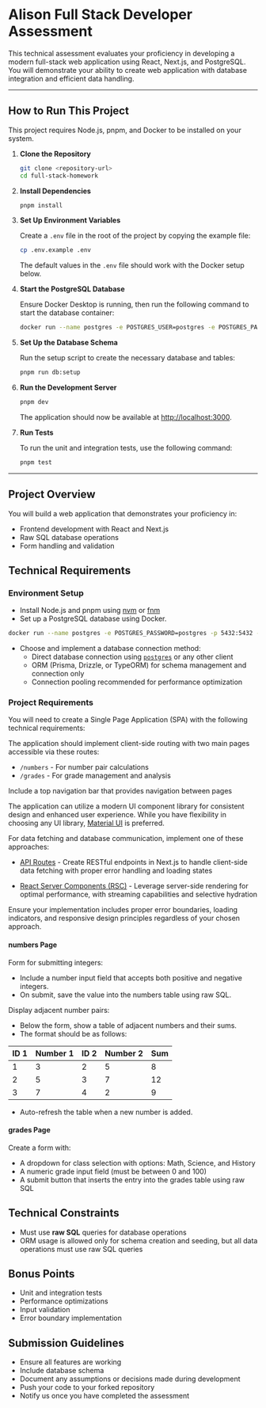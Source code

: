 # Alison Full Stack Developer Assessment

This technical assessment evaluates your proficiency in developing a modern full-stack web application using React, Next.js, and PostgreSQL. You will demonstrate your ability to create web application with database integration and efficient data handling.

---

## How to Run This Project

This project requires Node.js, pnpm, and Docker to be installed on your system.

1.  **Clone the Repository**

    ```bash
    git clone <repository-url>
    cd full-stack-homework
    ```

2.  **Install Dependencies**

    ```bash
    pnpm install
    ```

3.  **Set Up Environment Variables**

    Create a `.env` file in the root of the project by copying the example file:

    ```bash
    cp .env.example .env
    ```

    The default values in the `.env` file should work with the Docker setup below.

4.  **Start the PostgreSQL Database**

    Ensure Docker Desktop is running, then run the following command to start the database container:

    ```bash
    docker run --name postgres -e POSTGRES_USER=postgres -e POSTGRES_PASSWORD=postgres -p 5432:5432 -d postgres
    ```

5.  **Set Up the Database Schema**

    Run the setup script to create the necessary database and tables:

    ```bash
    pnpm run db:setup
    ```

6.  **Run the Development Server**

    ```bash
    pnpm dev
    ```

    The application should now be available at [http://localhost:3000](http://localhost:3000).

7.  **Run Tests**

    To run the unit and integration tests, use the following command:
    
    ```bash
    pnpm test
    ```

---

## Project Overview

You will build a web application that demonstrates your proficiency in:

- Frontend development with React and Next.js
- Raw SQL database operations
- Form handling and validation

## Technical Requirements

### Environment Setup

- Install Node.js and pnpm using [nvm](https://github.com/nvm-sh/nvm) or [fnm](https://github.com/Schniz/fnm)
- Set up a PostgreSQL database using Docker.

```bash
docker run --name postgres -e POSTGRES_PASSWORD=postgres -p 5432:5432 -d postgres
```

- Choose and implement a database connection method:
  - Direct database connection using [`postgres`](https://github.com/porsager/postgres) or any other client
  - ORM (Prisma, Drizzle, or TypeORM) for schema management and connection only
  - Connection pooling recommended for performance optimization

### Project Requirements

You will need to create a Single Page Application (SPA) with the following technical requirements:

The application should implement client-side routing with two main pages accessible via these routes:

- `/numbers` - For number pair calculations
- `/grades` - For grade management and analysis

Include a top navigation bar that provides navigation between pages

The application can utilize a modern UI component library for consistent design and enhanced user experience. While you have flexibility in choosing any UI library, [Material UI](https://mui.com/) is preferred.

For data fetching and database communication, implement one of these approaches:

- [API Routes](https://nextjs.org/docs/pages/building-your-application/routing/api-routes) - Create RESTful endpoints in Next.js to handle client-side data fetching with proper error handling and loading states

- [React Server Components (RSC)](https://nextjs.org/docs/app/getting-started/fetching-data) - Leverage server-side rendering for optimal performance, with streaming capabilities and selective hydration

Ensure your implementation includes proper error boundaries, loading indicators, and responsive design principles regardless of your chosen approach.

#### numbers Page

Form for submitting integers:
- Include a number input field that accepts both positive and negative integers.
- On submit, save the value into the numbers table using raw SQL.
 
Display adjacent number pairs:
- Below the form, show a table of adjacent numbers and their sums.
- The format should be as follows:
 
| ID 1 | Number 1 | ID 2 | Number 2 | Sum |
| ---- | -------- | ---- | -------- | --- |
| 1    | 3        | 2    | 5        | 8   |
| 2    | 5        | 3    | 7        | 12  |
| 3    | 7        | 4    | 2        | 9   |

- Auto-refresh the table when a new number is added.
 
#### grades Page

Create a form with:

- A dropdown for class selection with options: Math, Science, and History
- A numeric grade input field (must be between 0 and 100)
- A submit button that inserts the entry into the grades table using raw SQL

## Technical Constraints

- Must use **raw SQL** queries for database operations
- ORM usage is allowed only for schema creation and seeding, but all data operations must use raw SQL queries

## Bonus Points

- Unit and integration tests
- Performance optimizations
- Input validation
- Error boundary implementation

## Submission Guidelines

- Ensure all features are working
- Include database schema
- Document any assumptions or decisions made during development
- Push your code to your forked repository
- Notify us once you have completed the assessment
